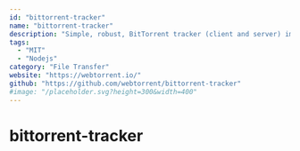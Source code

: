 ```yaml
---
id: "bittorrent-tracker"
name: "bittorrent-tracker"
description: "Simple, robust, BitTorrent tracker (client and server) implementation."
tags:
  - "MIT"
  - "Nodejs"
category: "File Transfer"
website: "https://webtorrent.io/"
github: "https://github.com/webtorrent/bittorrent-tracker"
#image: "/placeholder.svg?height=300&width=400"
---
```


# bittorrent-tracker

